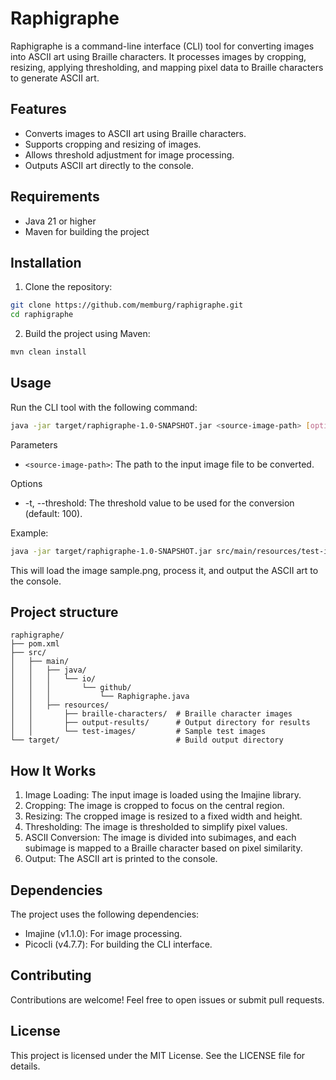 # Raphigraphe

Raphigraphe is a command-line interface (CLI) tool for converting images into ASCII art using Braille characters. It processes images by cropping, resizing, applying thresholding, and mapping pixel data to Braille characters to generate ASCII art.

## Features

- Converts images to ASCII art using Braille characters.
- Supports cropping and resizing of images.
- Allows threshold adjustment for image processing.
- Outputs ASCII art directly to the console.

## Requirements

- Java 21 or higher
- Maven for building the project

## Installation

1. Clone the repository:

```bash
git clone https://github.com/memburg/raphigraphe.git
cd raphigraphe
```

2. Build the project using Maven:

```bash
mvn clean install
```

## Usage
Run the CLI tool with the following command:

```bash
java -jar target/raphigraphe-1.0-SNAPSHOT.jar <source-image-path> [options]
```

Parameters

- `<source-image-path>`: The path to the input image file to be converted.

Options
- -t, --threshold: The threshold value to be used for the conversion (default: 100).

Example:

```bash
java -jar target/raphigraphe-1.0-SNAPSHOT.jar src/main/resources/test-images/sample.png -t=120
```

This will load the image sample.png, process it, and output the ASCII art to the console.

## Project structure

```
raphigraphe/
├── pom.xml
├── src/
│   ├── main/
│   │   ├── java/
│   │   │   └── io/
│   │   │       └── github/
│   │   │           └── Raphigraphe.java
│   │   ├── resources/
│   │       ├── braille-characters/  # Braille character images
│   │       ├── output-results/      # Output directory for results
│   │       └── test-images/         # Sample test images
└── target/                          # Build output directory
```

## How It Works

1. Image Loading: The input image is loaded using the Imajine library.
2. Cropping: The image is cropped to focus on the central region.
3. Resizing: The cropped image is resized to a fixed width and height.
4. Thresholding: The image is thresholded to simplify pixel values.
5. ASCII Conversion: The image is divided into subimages, and each subimage is mapped to a Braille character based on pixel similarity.
6. Output: The ASCII art is printed to the console.

## Dependencies
The project uses the following dependencies:

- Imajine (v1.1.0): For image processing.
- Picocli (v4.7.7): For building the CLI interface.

## Contributing
Contributions are welcome! Feel free to open issues or submit pull requests.

## License
This project is licensed under the MIT License. See the LICENSE file for details.